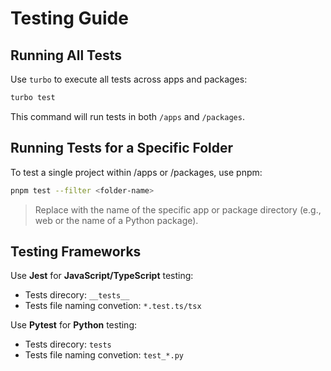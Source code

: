 # Testing Guide

## Running All Tests

Use `turbo` to execute all tests across apps and packages:

```bash
turbo test
```

This command will run tests in both `/apps` and `/packages`.

## Running Tests for a Specific Folder
To test a single project within /apps or /packages, use pnpm:

```bash
pnpm test --filter <folder-name>
```

> Replace <folder-name> with the name of the specific app or package directory (e.g., web or the name of a Python package).

## Testing Frameworks

Use **Jest** for **JavaScript/TypeScript** testing:
- Tests direcory: `__tests__` 
- Tests file naming convetion: `*.test.ts/tsx` 

Use **Pytest** for **Python** testing:
- Tests direcory: `tests` 
- Tests file naming convetion: `test_*.py` 